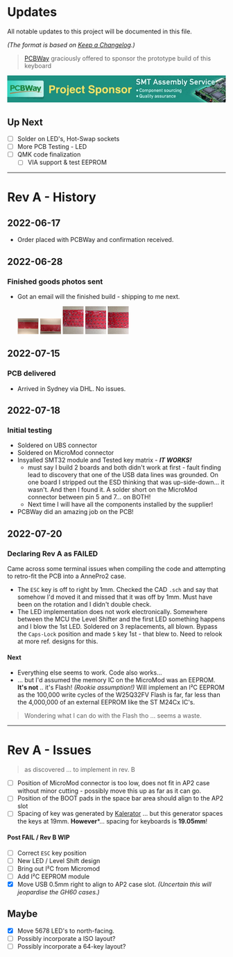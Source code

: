 # Updates
All notable updates to this project will be documented in this file.

*(The format is based on [Keep a Changelog](https://keepachangelog.com/en/1.0.0/).)*

> [PCBWay](https://pcbway.com) graciously offered to sponsor the prototype build of this keyboard

<p align="center">
<a href="https://pcbway.com/"><img src="../pcbway.jpg"></a>
</p>

## Up Next

- [ ] Solder on LED's, Hot-Swap sockets
- [ ] More PCB Testing - LED
- [ ] QMK code finalization
  - [ ] VIA support & test EEPROM

---

# Rev A - History

## 2022-06-17

- Order placed with PCBWay and confirmation received.


## 2022-06-28

### Finished goods photos sent

- Got an email will the finished build - shipping to me next.
  
  <a href="prod_1.jpg"><img src="prod_1.jpg" width="10%"></a>
  <a href="prod_2.jpg"><img src="prod_2.jpg" width="10%"></a>
  <a href="prod_3.jpg"><img src="prod_3.jpg" width="10%"></a>
  <a href="prod_4.jpg"><img src="prod_4.jpg" width="10%"></a>
  <a href="prod_5.jpg"><img src="prod_5.jpg" width="10%"></a>


## 2022-07-15

### PCB delivered

- Arrived in Sydney via DHL.  No issues.


## 2022-07-18

### Initial testing

- Soldered on UBS connector
- Soldered on MicroMod connector
- Insyalled SMT32 module and Tested key matrix - ***IT WORKS!***
  - must say I build 2 boards and both didn't work at first - fault finding lead to discovery that one of the USB data lines was grounded.  On one board I stripped out the ESD thinking that was up-side-down... it wasn't.  And then I found it.  A solder short on the MicroMod connector between pin 5 and 7... on BOTH!
  - Next time I will have all the components installed by the supplier!
- PCBWay did an amazing job on the PCB!

## 2022-07-20

### Declaring Rev A as FAILED

Came across some terminal issues when compiling the code and attempting to retro-fit the PCB into a AnnePro2 case.

- The `ESC` key is off to right by 1mm.  Checked the CAD `.sch` and say that somehow I'd moved it and missed that it was off by 1mm.  Must have been on the rotation and I didn't double check.
- The LED implementation does not work electronically.  Somewhere between the MCU the Level Shifter and the first LED something happens and I blow the 1st LED.  Soldered on 3 replacements, all blown. Bypass the `Caps-Lock` position and made `5` key 1st - that blew to.  Need to relook at more ref. designs for this.

#### Next

- Everything else seems to work.  Code also works...
- ... but I'd assumed the memory IC on the MicroMod was an EEPROM. **It's not** .. it's Flash! *(Rookie assumption!)*  Will implement an I²C EEPROM as the 100,000 write cycles of the W25Q32FV Flash is far, far less than the 4,000,000 of an external EEPROM like the ST M24Cx IC's.
> Wondering what I can do with the Flash tho ... seems a waste.

---

# Rev A - Issues
> as discovered ... to implement in rev. B

- [ ] Position of MicroMod connector is too low, does not fit in AP2 case without minor cutting - possibly move this up as far as it can go.
- [ ] Position of the BOOT pads in the space bar area should align to the AP2 slot
- [ ]  Spacing of key was generated by [Kalerator](https://kalerator.clueboard.co/) ... but this generator spaces the keys at 19mm.  **However***... spacing for keyboards is **19.05mm**!

#### Post FAIL / Rev B WIP

- [ ] Correct `ESC` key position
- [ ] New LED / Level Shift design
- [ ] Bring out I²C from Micromod
- [ ] Add I²C EEPROM module
- [x] Move USB 0.5mm right to align to AP2 case slot. *(Uncertain this will jeopardise the GH60 cases.)*

## Maybe

- [x] Move 5678 LED's to north-facing.
- [ ] Possibly incorporate a ISO layout?
- [ ] Possibly incorporate a 64-key layout?
